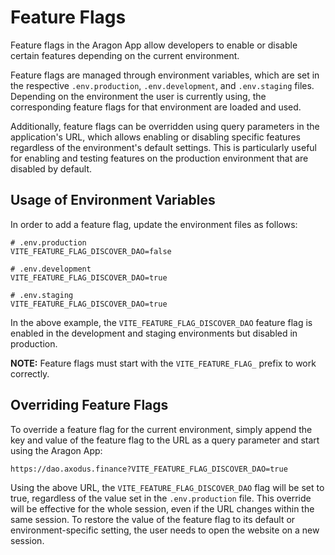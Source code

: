 # Feature Flags

Feature flags in the Aragon App allow developers to enable or disable certain features depending on the current environment.

Feature flags are managed through environment variables, which are set in the respective `.env.production`, `.env.development`, and `.env.staging` files. Depending on the environment the user is currently using, the corresponding feature flags for that environment are loaded and used.

Additionally, feature flags can be overridden using query parameters in the application's URL, which allows enabling or disabling specific features regardless of the environment's default settings. This is particularly useful for enabling and testing features on the production environment that are disabled by default.

## Usage of Environment Variables

In order to add a feature flag, update the environment files as follows:

```plaintext
# .env.production
VITE_FEATURE_FLAG_DISCOVER_DAO=false

# .env.development
VITE_FEATURE_FLAG_DISCOVER_DAO=true

# .env.staging
VITE_FEATURE_FLAG_DISCOVER_DAO=true
```

In the above example, the `VITE_FEATURE_FLAG_DISCOVER_DAO` feature flag is enabled in the development and staging environments but disabled in production.

**NOTE:** Feature flags must start with the `VITE_FEATURE_FLAG_` prefix to work correctly.

## Overriding Feature Flags

To override a feature flag for the current environment, simply append the key and value of the feature flag to the URL as a query parameter and start using the Aragon App:

```
https://dao.axodus.finance?VITE_FEATURE_FLAG_DISCOVER_DAO=true
```

Using the above URL, the `VITE_FEATURE_FLAG_DISCOVER_DAO` flag will be set to true, regardless of the value set in the `.env.production` file. This override will be effective for the whole session, even if the URL changes within the same session. To restore the value of the feature flag to its default or environment-specific setting, the user needs to open the website on a new session.
